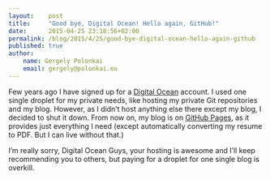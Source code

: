 ```yaml
---
layout:    post
title:     "Good bye, Digital Ocean! Hello again, GitHub!"
date:      2015-04-25 23:18:56+02:00
permalink: /blog/2015/4/25/good-bye-digital-ocean-hello-again-github
published: true
author:
    name: Gergely Polonkai
    email: gergely@polonkai.eu
---
```


Few years ago I have signed up for a
[Digital Ocean](https://www.digitalocean.com/) account. I used one
single droplet for my private needs, like hosting my private Git
repositories and my blog. However, as I didn’t host anything else there
except my blog, I decided to shut it down. From now on, my blog is
on [GitHub Pages](https://pages.github.com/), as it provides just
everything I need (except automatically converting my resume to
PDF. But I can live without that.)

I’m really sorry, Digital Ocean Guys, your hosting is awesome and I’ll
keep recommending you to others, but paying for a droplet for one
single blog is overkill.
